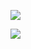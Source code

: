

![](https://gitee.com/hxc8/images6/raw/master/img/202407190016329.jpg)



![](https://gitee.com/hxc8/images6/raw/master/img/202407190016988.jpg)

